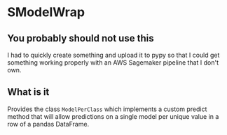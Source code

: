 # SModelWrap
## You probably should not use this
I had to quickly create something and upload it to pypy so that I could get something working properly with an
 AWS Sagemaker pipeline that I don't own.
 
## What is it
Provides the class ```ModelPerClass``` which implements a custom predict method that will allow predictions on a single model 
per unique value in a row of a pandas DataFrame.
